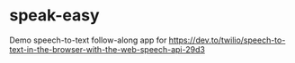 # speak-easy
Demo speech-to-text follow-along app for https://dev.to/twilio/speech-to-text-in-the-browser-with-the-web-speech-api-29d3